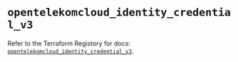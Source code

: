 # `opentelekomcloud_identity_credential_v3`

Refer to the Terraform Registory for docs: [`opentelekomcloud_identity_credential_v3`](https://www.terraform.io/docs/providers/opentelekomcloud/r/identity_credential_v3).
